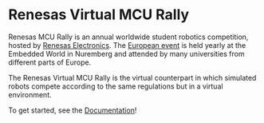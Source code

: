 # Renesas Virtual MCU Rally

Renesas MCU Rally is an annual worldwide student robotics competition, hosted by [Renesas Electronics](https://www.renesas.com/us/en). The [European event](https://renesasrulz.com/university/mcurally/) is held yearly at the Embedded World in Nuremberg and attended by many universities from different parts of Europe.

The Renesas Virtual MCU Rally is the virtual counterpart in which simulated robots compete according to the same regulations but in a virtual environment.

To get started, see the [Documentation](https://web.fs.uni-lj.si/lakos/renesas/)!
